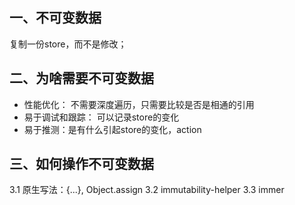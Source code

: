 ## 一、不可变数据
复制一份store，而不是修改；

## 二、为啥需要不可变数据
+ 性能优化： 不需要深度遍历，只需要比较是否是相通的引用
+ 易于调试和跟踪： 可以记录store的变化
+ 易于推测：是有什么引起store的变化，action

## 三、如何操作不可变数据
3.1 原生写法：{...}, Object.assign
3.2 immutability-helper
3.3 immer
